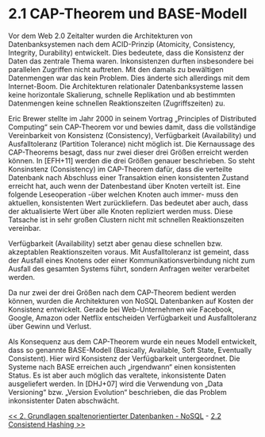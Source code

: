 
# 2.1 CAP-Theorem und BASE-Modell

Vor dem Web 2.0 Zeitalter wurden die Architekturen von Datenbanksystemen nach dem ACID-Prinzip (Atomicity, Consistency, Integrity, Durability) entwickelt. Dies bedeutete, dass die Konsistenz der Daten das zentrale Thema waren. Inkonsistenzen
durften insbesondere bei parallelen Zugriffen nicht auftreten. Mit den damals zu bewältigen Datenmengen war das kein Problem. Dies änderte sich allerdings mit dem
Internet-Boom. Die Architekturen relationaler Datenbanksysteme lassen keine
horizontale Skalierung, schnelle Replikation und ab bestimmten Datenmengen keine
schnellen Reaktionszeiten (Zugriffszeiten) zu.

Eric Brewer stellte im Jahr 2000 in seinem Vortrag „Principles of Distributed Computing“
sein CAP-Theorem vor und bewies damit, dass die vollständige Vereinbarkeit
von Konsistenz (Consistency), Verfügbarkeit (Availability) und Ausfalltoleranz (Partition
Tolerance) nicht möglich ist. Die Kernaussage des CAP-Theorems besagt, dass
nur zwei dieser drei Größen erreicht werden können. In [EFH+11] werden die drei
Größen genauer beschrieben. So steht Konsinstenz (Consistency) im CAP-Theorem
dafür, dass die verteilte Datenbank nach Abschluss einer Transaktion einen konsistenten
Zustand erreicht hat, auch wenn der Datenbestand über Knoten verteilt ist.
Eine folgende Leseoperation -über welchen Knoten auch immer- muss den aktuellen,
konsistenten Wert zurückliefern. Das bedeutet aber auch, dass der aktualisierte Wert
über alle Knoten repliziert werden muss. Diese Tatsache ist in sehr großen Clustern
nicht mit schnellen Reaktionszeiten vereinbar.

Verfügbarkeit (Availability) setzt aber genau diese schnellen bzw. akzeptablen Reaktionszeiten
voraus. Mit Ausfalltoleranz ist gemeint, dass der Ausfall eines Knotens
oder einer Kommunikationsverbindung nicht zum Ausfall des gesamten Systems
führt, sondern Anfragen weiter verarbeitet werden.

Da nur zwei der drei Größen nach dem CAP-Theorem bedient werden können, wurden
die Architekturen von NoSQL Datenbanken auf Kosten der Konsistenz entwickelt.
Gerade bei Web-Unternehmen wie Facebook, Google, Amazon oder Netflix
entscheiden Verfügbarkeit und Ausfalltoleranz über Gewinn und Verlust.

Als Konsequenz aus dem CAP-Theorem wurde ein neues Modell entwickelt, dass so
genannte BASE-Modell (Basically, Available, Soft State, Eventually Consistent). Hier
wird Konsistenz der Verfügbarkeit untergeordnet. Die Systeme nach BASE erreichen
auch „irgendwann“ einen konsistenten Status. Es ist aber auch möglich das veraltete,
inkonsistente Daten ausgeliefert werden. In [DHJ+07] wird die Verwendung von „Data Versioning“ bzw. „Version Evolution“ beschrieben, die das Problem inkonsistenter
Daten abschwächt.


[<< 2. Grundlagen spaltenorientierter Datenbanken - NoSQL](grundlagen_2.md) - [2.2 Consistend Hashing >>](grundlagen_2_2.md)

